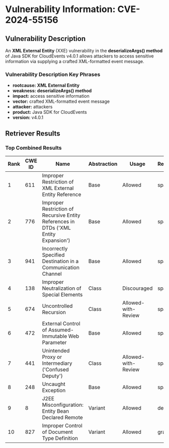 # Vulnerability Information: CVE-2024-55156

## Vulnerability Description
An **XML External Entity** (XXE) vulnerability in the **deserializeArgs() method** of Java SDK for CloudEvents v4.0.1 allows attackers to access sensitive information via supplying a crafted XML-formatted event message.

### Vulnerability Description Key Phrases
- **rootcause:** **XML External Entity**
- **weakness:** **deserializeArgs() method**
- **impact:** access sensitive information
- **vector:** crafted XML-formatted event message
- **attacker:** attackers
- **product:** Java SDK for CloudEvents
- **version:** v4.0.1

## Retriever Results

### Top Combined Results

| Rank | CWE ID | Name | Abstraction | Usage  | Retrievers | Individual Scores |
|------|--------|------|-------------|-------|------------|-------------------|
| 1 | 611 | Improper Restriction of XML External Entity Reference | Base | Allowed | sparse | 0.270 |
| 2 | 776 | Improper Restriction of Recursive Entity References in DTDs ('XML Entity Expansion') | Base | Allowed | sparse | 0.192 |
| 3 | 941 | Incorrectly Specified Destination in a Communication Channel | Base | Allowed | sparse | 0.177 |
| 4 | 138 | Improper Neutralization of Special Elements | Class | Discouraged | sparse | 0.163 |
| 5 | 674 | Uncontrolled Recursion | Class | Allowed-with-Review | sparse | 0.159 |
| 6 | 472 | External Control of Assumed-Immutable Web Parameter | Base | Allowed | sparse | 0.156 |
| 7 | 441 | Unintended Proxy or Intermediary ('Confused Deputy') | Class | Allowed-with-Review | sparse | 0.153 |
| 8 | 248 | Uncaught Exception | Base | Allowed | sparse | 0.153 |
| 9 | 8 | J2EE Misconfiguration: Entity Bean Declared Remote | Variant | Allowed | dense | 0.572 |
| 10 | 827 | Improper Control of Document Type Definition | Variant | Allowed | graph | 0.002 |

